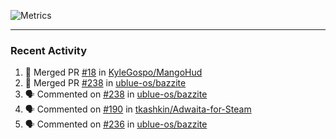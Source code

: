 ![Metrics](https://metrics.lecoq.io/KyleGospo?template=classic&base=header%2C%20activity%2C%20community%2C%20repositories%2C%20metadata&base.indepth=false&base.hireable=false&base.skip=false&config.timezone=America%2FLos_Angeles)

---
### Recent Activity
<!--START_SECTION:activity-->
1. 🎉 Merged PR [#18](https://github.com/KyleGospo/MangoHud/pull/18) in [KyleGospo/MangoHud](https://github.com/KyleGospo/MangoHud)
2. 🎉 Merged PR [#238](https://github.com/ublue-os/bazzite/pull/238) in [ublue-os/bazzite](https://github.com/ublue-os/bazzite)
3. 🗣 Commented on [#238](https://github.com/ublue-os/bazzite/pull/238#issuecomment-1701209236) in [ublue-os/bazzite](https://github.com/ublue-os/bazzite)
4. 🗣 Commented on [#190](https://github.com/tkashkin/Adwaita-for-Steam/issues/190#issuecomment-1700147316) in [tkashkin/Adwaita-for-Steam](https://github.com/tkashkin/Adwaita-for-Steam)
5. 🗣 Commented on [#236](https://github.com/ublue-os/bazzite/pull/236#issuecomment-1699933822) in [ublue-os/bazzite](https://github.com/ublue-os/bazzite)
<!--END_SECTION:activity-->
